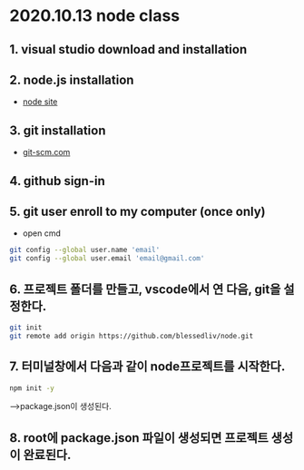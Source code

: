 # 2020.10.13 node class
## 1. visual studio download and installation
## 2. node.js installation
- [node site](https://nodejs.org)
## 3. git installation
- [git-scm.com](https://git-scm.com)
## 4. github sign-in
## 5. git user enroll to my computer (once only)
- open cmd 
```bash 
git config --global user.name 'email'
git config --global user.email 'email@gmail.com'
```
## 6.  프로젝트 폴더를 만들고,  vscode에서 연 다음, git을 설정한다.
```bash
git init 
git remote add origin https://github.com/blessedliv/node.git
```
## 7. 터미널창에서 다음과 같이 node프로젝트를 시작한다.
```bash
npm init -y
```
-->package.json이 생성된다.

## 8. root에 package.json 파일이 생성되면 프로젝트 생성이 완료된다.